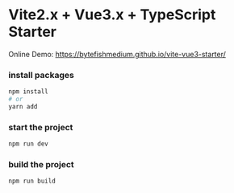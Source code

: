 # Vite2.x + Vue3.x + TypeScript Starter
Online Demo: https://bytefishmedium.github.io/vite-vue3-starter/

### install packages

```sh
npm install
# or
yarn add
```

### start the project

```sh
npm run dev
```

### build the project

```sh
npm run build
```

